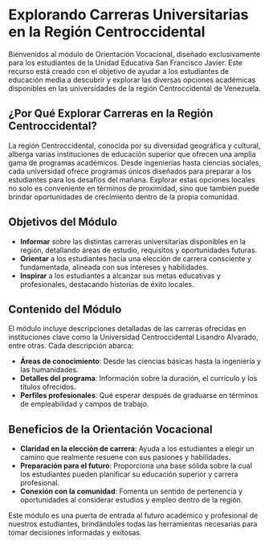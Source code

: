 # Explorando Carreras Universitarias en la Región Centroccidental

Bienvenidos al módulo de Orientación Vocacional, diseñado exclusivamente para los estudiantes de la Unidad Educativa San Francisco Javier. Este recurso está creado con el objetivo de ayudar a los estudiantes de educación media a descubrir y explorar las diversas opciones académicas disponibles en las universidades de la región Centroccidental de Venezuela.

## ¿Por Qué Explorar Carreras en la Región Centroccidental?

La región Centroccidental, conocida por su diversidad geográfica y cultural, alberga varias instituciones de educación superior que ofrecen una amplia gama de programas académicos. Desde ingenierías hasta ciencias sociales, cada universidad ofrece programas únicos diseñados para preparar a los estudiantes para los desafíos del mañana. Explorar estas opciones locales no solo es conveniente en términos de proximidad, sino que también puede brindar oportunidades de crecimiento dentro de la propia comunidad.

## Objetivos del Módulo

- **Informar** sobre las distintas carreras universitarias disponibles en la región, detallando áreas de estudio, requisitos y oportunidades futuras.
- **Orientar** a los estudiantes hacia una elección de carrera consciente y fundamentada, alineada con sus intereses y habilidades.
- **Inspirar** a los estudiantes a alcanzar sus metas educativas y profesionales, destacando historias de éxito locales.

## Contenido del Módulo

El módulo incluye descripciones detalladas de las carreras ofrecidas en instituciones clave como la Universidad Centroccidental Lisandro Alvarado, entre otras. Cada descripción abarca:

- **Áreas de conocimiento**: Desde las ciencias básicas hasta la ingeniería y las humanidades.
- **Detalles del programa**: Información sobre la duración, el currículo y los títulos ofrecidos.
- **Perfiles profesionales**: Qué esperar después de graduarse en términos de empleabilidad y campos de trabajo.


## Beneficios de la Orientación Vocacional

- **Claridad en la elección de carrera**: Ayuda a los estudiantes a elegir un camino que realmente resuene con sus pasiones y habilidades.
- **Preparación para el futuro**: Proporciona una base sólida sobre la cual los estudiantes pueden planificar su educación superior y carrera profesional.
- **Conexión con la comunidad**: Fomenta un sentido de pertenencia y oportunidades al considerar estudios y empleo dentro de la región.

Este módulo es una puerta de entrada al futuro académico y profesional de nuestros estudiantes, brindándoles todas las herramientas necesarias para tomar decisiones informadas y exitosas. 
